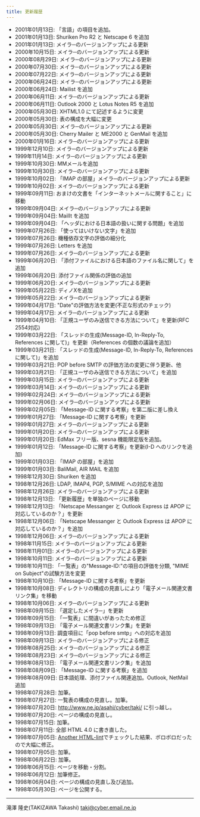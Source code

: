 ```yaml
---
title: 更新履歴
---
```


- 2001年01月13日: 「言語」の項目を追加。
- 2001年01月13日: Shuriken Pro R2 と Netscape 6 を追加
- 2001年01月13日: メイラ─のバージョンアップによる更新
- 2000年10月15日: メイラ─のバージョンアップによる更新
- 2000年08月29日: メイラ─のバージョンアップによる更新
- 2000年07月30日: メイラ─のバージョンアップによる更新
- 2000年07月22日: メイラ─のバージョンアップによる更新
- 2000年06月24日: メイラ─のバージョンアップによる更新
- 2000年06月24日: Mailist を追加
- 2000年06月11日: メイラ─のバージョンアップによる更新
- 2000年06月11日: Outlook 2000 と Lotus Notes R5 を追加
- 2000年05月30日: XHTML1.0 にて記述するように変更
- 2000年05月30日: 表の構成を大幅に変更
- 2000年05月30日: メイラ─のバージョンアップによる更新
- 2000年05月30日: Cherry Mailer と ME2000 と GenMail を追加
- 2000年01月16日: メイラ─のバージョンアップによる更新
- 1999年12月10日: メイラ─のバージョンアップによる更新
- 1999年11月14日: メイラ─のバージョンアップによる更新
- 1999年10月30日: MMメールを追加
- 1999年10月30日: メイラ─のバージョンアップによる更新
- 1999年10月02日: 「IMAP の部屋」メイラ─のバージョンアップによる更新
- 1999年10月02日: メイラ─のバージョンアップによる更新
- 1999年09月11日: おまけの文書を「インターネットメールに関すること」に移動
- 1999年09月04日: メイラ─のバージョンアップによる更新
- 1999年09月04日: MailIt を追加
- 1999年09月04日: 「ヘッダにおける日本語の扱いに関する問題」を追加
- 1999年07月26日: 「使ってはいけない文字」を追加
- 1999年07月26日: 機種依存文字の評価の細分化
- 1999年07月26日: Letters を追加
- 1999年07月26日: メイラ─のバージョンアップによる更新
- 1999年06月20日: 「添付ファイルにおける日本語のファイル名に関して」を追加
- 1999年06月20日: 添付ファイル関係の評価の追加
- 1999年06月20日: メイラ─のバージョンアップによる更新
- 1999年05月22日: ディノXを追加
- 1999年05月22日: メイラ─のバージョンアップによる更新
- 1999年04月17日: "Date"の評価方法を変更(不正な形式のチェック)
- 1999年04月17日: メイラ─のバージョンアップによる更新
- 1999年04月10日: 「正規ユーザのみ送信できる方法について」を更新(RFC 2554対応)
- 1999年03月22日: 「スレッドの生成(Message-ID, In-Reply-To, References に関して)」を更新（References の個数の議論を追加）
- 1999年03月21日: 「スレッドの生成(Message-ID, In-Reply-To, References に関して)」を追加
- 1999年03月21日: POP before SMTP の評価方法の変更に伴う更新、他
- 1999年03月21日: 「正規ユーザのみ送信できる方法について」を追加
- 1999年03月15日: メイラ─のバージョンアップによる更新
- 1999年03月14日: メイラ─のバージョンアップによる更新
- 1999年02月24日: メイラ─のバージョンアップによる更新
- 1999年02月06日: メイラ─のバージョンアップによる更新
- 1999年02月05日: 「Message-ID に関する考察」を第二版に差し換え
- 1999年01月27日: 「Message-ID に関する考察」を更新
- 1999年01月27日: メイラ─のバージョンアップによる更新
- 1999年01月20日: メイラ─のバージョンアップによる更新
- 1999年01月20日: EdMax フリー版、sesna 機能限定版を追加。
- 1999年01月12日: 「Message-ID に関する考察」を更新(I-D へのリンクを追加)
- 1999年01月03日: 「IMAP の部屋」を追加
- 1999年01月03日: BaliMail, AIR MAIL を追加
- 1998年12月30日: Shuriken を追加
- 1998年12月26日: LDAP, IMAP4, PGP, S/MIME への対応を追加
- 1998年12月26日: メイラ─のバージョンアップによる更新
- 1998年12月13日: 「更新履歴」を単独のページに移動
- 1998年12月13日: 「Netscape Messanger と Outlook Express は APOP に対応しているのか？」を更新
- 1998年12月06日: 「Netscape Messanger と Outlook Express は APOP に対応しているのか？」を追加
- 1998年12月06日: メイラ─のバージョンアップによる更新
- 1998年11月15日: メイラ─のバージョンアップによる更新
- 1998年11月01日: メイラ─のバージョンアップによる更新
- 1998年10月11日: メイラ─のバージョンアップによる更新
- 1998年10月11日: 「一覧表」の"Message-ID:"の項目の評価を分類, "MIME on Subject"の試験方法を変更
- 1998年10月10日: 「Message-ID に関する考察」を更新
- 1998年10月08日: ディレクトリの構成の見直しにより「電子メール関連文書リンク集」を移動
- 1998年10月06日: メイラ─のバージョンアップによる更新
- 1998年09月15日: 「選定したメイラ─」を更新
- 1998年09月15日: 「一覧表」に間違いがあったため修正
- 1998年09月13日: 「電子メール関連文書リンク集」を更新
- 1998年09月13日: 調査項目に「pop before smtp」への対応を追加
- 1998年09月13日: メイラ─のバージョンアップによる修正
- 1998年08月25日: メイラ─のバージョンアップによる修正
- 1998年08月23日: メイラ─のバージョンアップによる修正
- 1998年08月13日: 「電子メール関連文書リンク集」を追加
- 1998年08月09日: 「Message-ID に関する考察」を追加
- 1998年08月09日: 日本語処理、添付ファイル関連追加。Outlook, NetMail 追加
- 1998年07月28日: 加筆。
- 1998年07月27日: 一覧表の構成の見直し。加筆。
- 1998年07月20日: http://www.ne.jp/asahi/cyber/taki/ に引っ越し。
- 1998年07月20日: ページの構成の見直し。
- 1998年07月15日: 加筆。
- 1998年07月11日: 全部 HTML 4.0 に書き直した。
- 1998年07月05日: [Another HTML-lint](http://openlab.ring.gr.jp/k16/htmllint/htmllint.html)でチェックした結果、ボロボロだったので大幅に修正。
- 1998年07月05日: 加筆。
- 1998年06月22日: 加筆。
- 1998年06月15日: ページを移動・分割。
- 1998年06月12日: 加筆修正。
- 1998年06月04日: ページの構成の見直し及び追加。
- 1998年05月30日: ページを公開する。

------------------------------------------------------------------------

滝澤 隆史(TAKIZAWA Takashi)
<taki@cyber.email.ne.jp>
